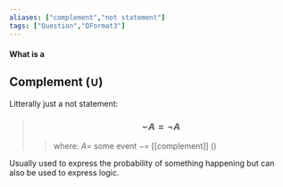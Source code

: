 ```yaml
---
aliases: ["complement","not statement"]
tags: ["Question","QFormat3"]
---
```


#### What is a
## Complement ($\cup$)

Litterally just a not statement:

> ### $$ -A = \neg A $$ 
>> where:
>> $A=$ some event 
>> $-=$ [[complement]] ()

Usually used to express the probability of something happening but can also be used to express logic.